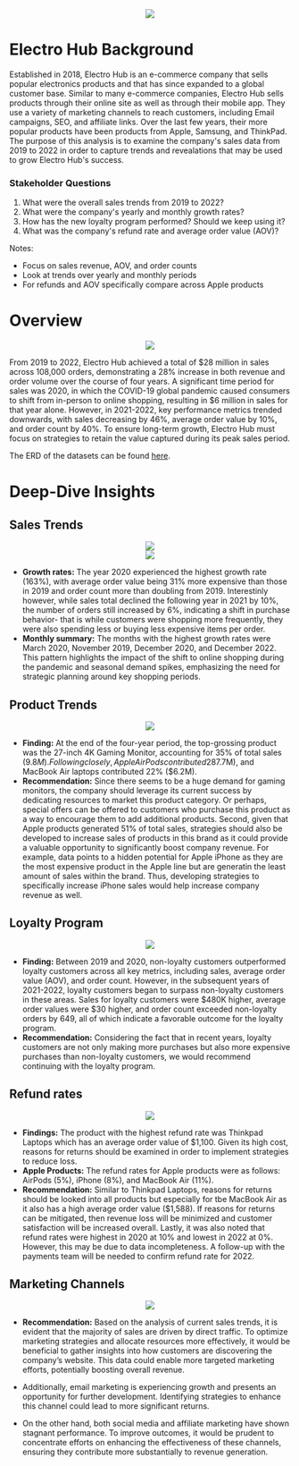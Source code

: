 <div align="center"> <img src="https://github.com/user-attachments/assets/352b30c5-008a-4496-ad8f-19a0805644bf"/> </div>


# Electro Hub Background

Established in 2018, Electro Hub is an e-commerce company that sells popular electronics products and that has since expanded to a global customer base. Similar to many e-commerce companies, Electro Hub  sells products through their online site as well as through their mobile app. They use a variety of marketing channels to reach customers, including Email campaigns, SEO, and affiliate links. Over the last few years, their more popular products have been products from Apple, Samsung, and ThinkPad. The purpose of this analysis is to examine the company's sales data from 2019 to 2022 in order to capture trends and revealations that may be used to grow Electro Hub's success.

### Stakeholder Questions

1. What were the overall sales trends from 2019 to 2022?
2. What were the company's yearly and monthly growth rates?
3. How has the new loyalty program performed? Should we keep using it?
4. What was the company's refund rate and average order value (AOV)?

Notes:
- Focus on sales revenue, AOV, and order counts
- Look at trends over yearly and monthly periods
- For refunds and AOV specifically compare across Apple products

# Overview

<div align="center"> <img src="https://github.com/user-attachments/assets/d077f5e9-11ed-4711-a3e3-caca2eb31173"/> </div>

From 2019 to 2022, Electro Hub achieved a total of $28 million in sales across 108,000 orders, demonstrating a 28% increase in both revenue and order volume over the course of four years. A significant time period for sales was 2020, in which the COVID-19 global pandemic caused consumers to shift from in-person to online shopping, resulting in $6 million in sales for that year alone. However, in 2021-2022, key performance metrics trended downwards, with sales decreasing by 46%, average order value by 10%, and order count by 40%. To ensure long-term growth, Electro Hub must focus on strategies to retain the value captured during its peak sales period.

The ERD of the datasets can be found [here](https://github.com/huizliang/Elist_Analysis/blob/main/Elist_ERD.png).

# Deep-Dive Insights

## Sales Trends
<div align="center"> <img src="https://github.com/user-attachments/assets/2ba5988f-2b38-48b7-827d-a72e7214e3a4"/> </div>


<div align="center"> <img src="https://github.com/user-attachments/assets/d957ddc1-6d0a-4303-8425-31c4e8029fe7"/> </div>

- **Growth rates:** The year 2020 experienced the highest growth rate (163%), with average order value being 31% more expensive than those in 2019 and order count more than doubling from 2019. Interestinly however, while  sales total declined the following year in 2021 by 10%, the number of orders still increased by 6%, indicating a shift in purchase behavior- that is while customers were shopping more frequently, they were also spending less or buying less expensive items per order.
- **Monthly summary:** The months with the highest growth rates were March 2020, November 2019, December 2020, and December 2022. This pattern highlights the impact of the shift to online shopping during the pandemic and seasonal demand spikes, emphasizing the need for strategic planning around key shopping periods.

## Product Trends
<div align="center"> <img src="https://github.com/user-attachments/assets/bec17fa8-f4c3-4d24-9a56-b350215d47c1"/> </div>

- **Finding:** At the end of the four-year period, the top-grossing product was the 27-inch 4K Gaming Monitor, accounting for 35% of total sales ($9.8M). Following closely, Apple AirPods contributed 28% of sales ($7.7M), and MacBook Air laptops contributed 22% ($6.2M).
- **Recommendation:** Since there seems to be a huge demand for gaming monitors, the company should leverage its current success by dedicating resources to market this product category. Or perhaps, special offers can be offered to customers who purchase this product as a way to encourage them to add additional products. Second, given that Apple products generated 51% of total sales, strategies should also be developed to increase sales of products in this brand as it could provide a valuable opportunity to significantly boost company revenue. For example, data points to a hidden potential for Apple iPhone as they are the most expensive product in the Apple line but are generatin the least amount of sales within the brand. Thus, developing strategies to specifically increase iPhone sales would help increase company revenue as well.

## Loyalty Program
<div align="center"> <img src="https://github.com/user-attachments/assets/834f4d28-36e3-45d6-8d30-f9d38839517a"/> </div>

- **Finding:** Between 2019 and 2020, non-loyalty customers outperformed loyalty customers across all key metrics, including sales, average order value (AOV), and order count. However, in the subsequent years of 2021-2022, loyalty customers began to surpass non-loyalty customers in these areas. Sales for loyalty customers were $480K higher, average order values were $30 higher, and order count exceeded non-loyalty orders by 649, all of which indicate a favorable outcome for the loyalty program.
- **Recommendation:** Considering the fact that in recent years, loyalty customers are not only making more purchases but also more expensive purchases than non-loyalty customers, we would recommend continuing with the loyalty program. 

## Refund rates

<div align="center"> <img src="https://github.com/user-attachments/assets/cfdc34bf-1aab-4cd8-8371-96ea78fcc986"/> </div>

- **Findings:** The product with the highest refund rate was Thinkpad Laptops which has an average order value of $1,100. Given its high cost, reasons for returns should be examined in order to implement strategies to reduce loss. 
- **Apple Products:** The refund rates for Apple products were as follows: AirPods (5%), iPhone (8%), and MacBook Air (11%). 
- **Recommendation:** Similar to Thinkpad Laptops, reasons for returns should be looked into all products but especially for tbe MacBook Air as it also has a high average order value ($1,588). If reasons for returns can be mitigated, then revenue loss will be minimized and customer satisfaction will be increased overall. Lastly, it was also noted that refund rates were highest in 2020 at 10% and lowest in 2022 at 0%. However, this may be due to data incompleteness. A follow-up with the payments team will be needed to confirm refund rate for 2022.


## Marketing Channels


<div align="center"> <img src="https://github.com/user-attachments/assets/38097a8e-8eb2-44a5-9d0c-41890f9e115c"/> </div>
 
- **Recommendation:** Based on the analysis of current sales trends, it is evident that the majority of sales are driven by direct traffic. To optimize marketing strategies and allocate resources more effectively, it would be beneficial to gather insights into how customers are discovering the company’s website. This data could enable more targeted marketing efforts, potentially boosting overall revenue.

-  Additionally, email marketing is experiencing growth and presents an opportunity for further development. Identifying strategies to enhance this channel could lead to more significant returns.

- On the other hand, both social media and affiliate marketing have shown stagnant performance. To improve outcomes, it would be prudent to concentrate efforts on enhancing the effectiveness of these channels, ensuring they contribute more substantially to revenue generation.
